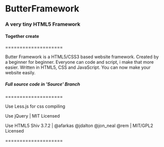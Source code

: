 # ButterFramework

### A very tiny HTML5 Framework

#### Together create 

====================

Butter Framework is a HTML5/CSS3 based website framework. Created by a beginner for beginner.
Everyone can code and script, i make that more easier.
Written in HTML5, CSS and JavaScript.
You can now make your website easily.

##### Full source code in 'Source' Branch 


====================

Use Less.js for css compiling 

Use jQuery | MIT Licensed

Use HTML5 Shiv 3.7.2 | @afarkas @jdalton @jon_neal @rem | MIT/GPL2 Licensed

====================
